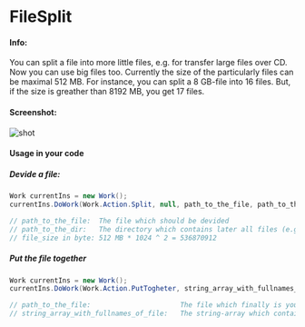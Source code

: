 # FileSplit
#### Info:
You can split a file into more little files, e.g. for transfer large files over CD.
Now you can use big files too. Currently the size of the particularly files can be maximal 512 MB.
For instance, you can split a 8 GB-file into 16 files. But, if the size is greather than 8192 MB,
you get 17 files.

#### Screenshot:

![shot](http://seite.bplaced.net/Git/Images/Shot.png)

#### Usage in your code

##### Devide a file:
```cs
Work currentIns = new Work();
currentIns.DoWork(Work.Action.Split, null, path_to_the_file, path_to_the_dir, file_size);

// path_to_the_file:  The file which should be devided
// path_to_the_dir:   The directory which contains later all files (e.g. Test.0, Test.1 usw.)
// file_size in byte: 512 MB * 1024 ^ 2 = 536870912
```

##### Put the file together
```cs
Work currentIns = new Work();
currentIns.DoWork(Work.Action.PutTogheter, string_array_with_fullnames_of_file, path_to_the_file);

// path_to_the_file:                      The file which finally is your original file
// string_array_with_fullnames_of_file:   The string-array which contains all files in the right ordner!
```


